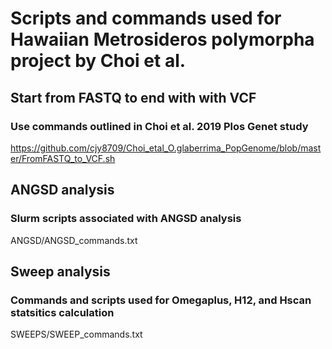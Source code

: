 # Scripts and commands used for Hawaiian Metrosideros polymorpha project by Choi et al.

## Start from FASTQ to end with with VCF
### Use commands outlined in Choi et al. 2019 Plos Genet study
https://github.com/cjy8709/Choi_etal_O.glaberrima_PopGenome/blob/master/FromFASTQ_to_VCF.sh

## ANGSD analysis
### Slurm scripts associated with ANGSD analysis
ANGSD/ANGSD_commands.txt

## Sweep analysis
### Commands and scripts used for Omegaplus, H12, and Hscan statsitics calculation 
SWEEPS/SWEEP_commands.txt

